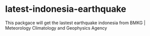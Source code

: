 # latest-indonesia-earthquake
This packgace will get the lastest earthquake indonesia from BMKG | Meteorology Climatology and Geophysics Agency

